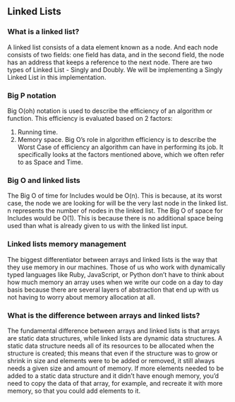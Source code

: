 ## Linked Lists

### What is a linked list?

A linked list consists of a data element known as a node. And each node consists of two fields: one field has data, and in the second field, the node has an address that keeps a reference to the next node.
There are two types of Linked List - Singly and Doubly. We will be implementing a Singly Linked List in this implementation.

### Big P notation

Big O(oh) notation is used to describe the efficiency of an algorithm or function. This efficiency is evaluated based on 2 factors:

1. Running time.
2. Memory space.
   Big O’s role in algorithm efficiency is to describe the Worst Case of efficiency an algorithm can have in performing its job. It specifically looks at the factors mentioned above, which we often refer to as Space and Time.

### Big O and linked lists

The Big O of time for Includes would be O(n). This is because, at its worst case, the node we are looking for will be the very last node in the linked list. n represents the number of nodes in the linked list.
The Big O of space for Includes would be O(1). This is because there is no additional space being used than what is already given to us with the linked list input.

### Linked lists memory management

The biggest differentiator between arrays and linked lists is the way that they use memory in our machines. Those of us who work with dynamically typed languages like Ruby, JavaScript, or Python don’t have to think about how much memory an array uses when we write our code on a day to day basis because there are several layers of abstraction that end up with us not having to worry about memory allocation at all.

### What is the difference between arrays and linked lists?

The fundamental difference between arrays and linked lists is that arrays are static data structures, while linked lists are dynamic data structures. A static data structure needs all of its resources to be allocated when the structure is created; this means that even if the structure was to grow or shrink in size and elements were to be added or removed, it still always needs a given size and amount of memory. If more elements needed to be added to a static data structure and it didn’t have enough memory, you’d need to copy the data of that array, for example, and recreate it with more memory, so that you could add elements to it.
